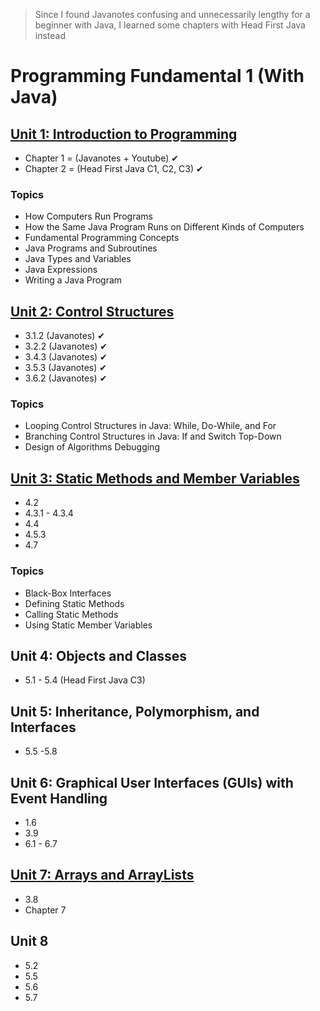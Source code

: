 > Since I found Javanotes confusing and unnecessarily lengthy for a beginner with Java, I learned some chapters with Head First Java instead

# Programming Fundamental 1 (With Java)

## [Unit 1: Introduction to Programming](./01%20Introduction%20to%20Programming/)

- Chapter 1 = (Javanotes + Youtube) ✔
- Chapter 2 = (Head First Java C1, C2, C3) ✔

### Topics

- How Computers Run Programs
- How the Same Java Program Runs on Different Kinds of Computers
- Fundamental Programming Concepts
- Java Programs and Subroutines
- Java Types and Variables
- Java Expressions
- Writing a Java Program

## [Unit 2: Control Structures](./02%20Control%20Structures/)

- 3.1.2 (Javanotes) ✔
- 3.2.2 (Javanotes) ✔
- 3.4.3 (Javanotes) ✔
- 3.5.3 (Javanotes) ✔
- 3.6.2 (Javanotes) ✔

### Topics

- Looping Control Structures in Java: While, Do-While, and For
- Branching Control Structures in Java: If and Switch Top-Down
- Design of Algorithms Debugging

## [Unit 3: Static Methods and Member Variables](./03%20Static%20Methods%20and%20Member%20Variables/)

- 4.2
- 4.3.1 - 4.3.4
- 4.4
- 4.5.3
- 4.7

### Topics

- Black-Box Interfaces
- Defining Static Methods
- Calling Static Methods
- Using Static Member Variables

## Unit 4: Objects and Classes

- 5.1 - 5.4 (Head First Java C3)

## Unit 5: Inheritance, Polymorphism, and Interfaces

- 5.5 -5.8

## Unit 6: Graphical User Interfaces (GUIs) with Event Handling

- 1.6
- 3.9
- 6.1 - 6.7

## [Unit 7: Arrays and ArrayLists](./07%20Arrays%20and%20ArrayLists/)

- 3.8
- Chapter 7

## Unit 8

- 5.2
- 5.5
- 5.6
- 5.7
